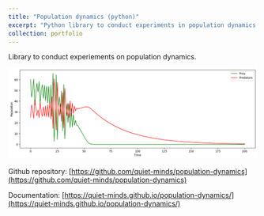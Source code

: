 ```yaml
---
title: "Population dynamics (python)"
excerpt: "Python library to conduct experiments in population dynamics.<br/><img src='/images/predator_prey.png'>"
collection: portfolio
---
```


<meta property="og:image" content="/images/predator_prey.png">

Library to conduct experiements on population dynamics.

![Lotka-Volterra predator-prey system](/images/predator_prey.png)

Github repository: [https://github.com/quiet-minds/population-dynamics](https://github.com/quiet-minds/population-dynamics)

Documentation: [https://quiet-minds.github.io/population-dynamics/](https://quiet-minds.github.io/population-dynamics/)
